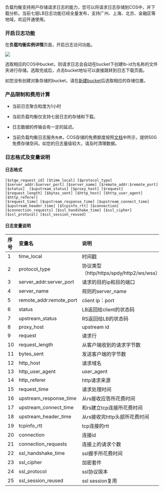 负载均衡支持用户存储请求日志的能力，您可以将请求日志存储到COS中，并下载分析。当前七层LB日志功能已经全量发布，支持广州、上海、北京、金融区等地域，欢迎开通使用。

### 开启日志功能
在**负载均衡实例详情**页面，开启日志访问功能。

![](http://imgcache.tce.fsphere.cn/image/mc.qcloudimg.com/static/img/17014eeb67628fa78ffe04e2d7a58d8d/log1.png)

选取相应的COS中bucket，则请求日志会自动在bucket下创建lb-id为名称的文件夹进行存储。选取完成后，点击bucket地址可以直接跳转到日志下载页面。

如您没有创建对象存储的bucket，请在[新建bucket](http://console.tce.fsphere.cn/cos4/bucket)后选取相应的存储位置。

### 产品限制和费用计算
- 当前日志聚合粒度为1小时

- 当前负载均衡仅支持七层日志的存储和下载。

- 日志数据的传输会有一定的延迟。

- 当前负载均衡日志服务`免费`，COS存储的免费额度按照[文档](http://tce.fsphere.cn/document/product/436/6240)中所示，提供50G免费存储空间。如您的日志量级较大，请及时清理数据。

### 日志格式及变量说明
#### 日志格式

```
[$stgw_request_id] [$time_local] [$protocol_type] [$server_addr:$server_port] [$server_name] [$remote_addr:$remote_port] [$status]  [$upstream_status] [$proxy_host] [$request] [$request_length] [$bytes_sent] [$http_host] [$http_user_agent] [$http_referer] 
[$request_time] [$upstream_response_time] [$upstream_connect_time] [$upstream_header_time] [$tcpinfo_rtt] [$connection] [$connection_requests] [$ssl_handshake_time] [$ssl_cipher] [$ssl_protocol] [$ssl_session_reused]
```

#### 日志变量说明

| 序号 | 变量名 |   说明 |
| :-------- | :-------- | :------ |
| 1 | time_local	|  时间戳 |
| 2 | protocol_type |  协议类型（http/https/spdy/http2/ws/wss） |
| 3 | server_addr:server_port  | 请求的目的ip和目的端口 |
| 4 | server_name | 规则的server_name |
| 5 | remote_addr:remote_port	| client ip：port |
| 6 | status | LB返回给client的状态码 |
| 7 | upstream_status | RS返回给LB的状态码 |
| 8 | proxy_host | upstream id |
| 9 | request | 请求行 |
| 10 | request_length | 从客户端收到的请求字节数 |
| 11 |bytes_sent | 	发送客户端的字节数 | 
| 12 |http_host	 | 请求域名 | 
| 13 |http_user_agent | 	user_agent | 
| 14 |http_referer	 | http请求来源 | 
| 15 | request_time| 请求处理时间 |
| 16 | upstream_response_time | 从rs接收应答所花费时间 |
| 17 | upstream_connect_time	 | 和rs建立tcp连接所花费时间 |
| 18 | upstream_header_time	 | 从rs接收完http头部所花费时间 |
| 19 | tcpinfo_rtt | tcp连接的rtt |
| 20 | connection | 连接id |
| 21 | connection_requests | 连接上的请求个数 |
| 22 | ssl_handshake_time	|ssl握手所花费时间 |
| 23 | ssl_cipher| 加密套件|
| 24 | ssl_protocol	| ssl协议版本 |
| 25 | ssl_session_reused | ssl session复用|	

